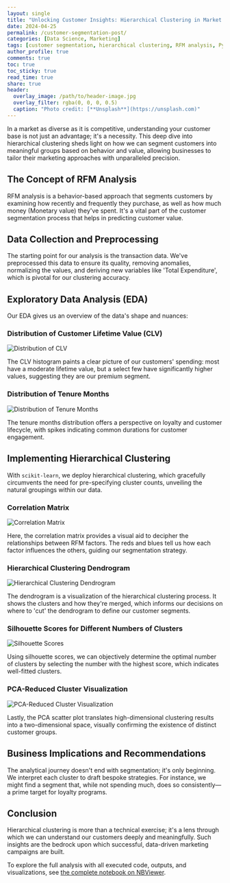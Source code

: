 ```yaml
---
layout: single
title: "Unlocking Customer Insights: Hierarchical Clustering in Market Segmentation"
date: 2024-04-25
permalink: /customer-segmentation-post/
categories: [Data Science, Marketing]
tags: [customer segmentation, hierarchical clustering, RFM analysis, Python, data visualization]
author_profile: true
comments: true
toc: true
toc_sticky: true
read_time: true
share: true
header:
  overlay_image: /path/to/header-image.jpg
  overlay_filter: rgba(0, 0, 0, 0.5)
  caption: "Photo credit: [**Unsplash**](https://unsplash.com)"
---
```


In a market as diverse as it is competitive, understanding your customer base is not just an advantage; it's a necessity. This deep dive into hierarchical clustering sheds light on how we can segment customers into meaningful groups based on behavior and value, allowing businesses to tailor their marketing approaches with unparalleled precision.

## The Concept of RFM Analysis

RFM analysis is a behavior-based approach that segments customers by examining how recently and frequently they purchase, as well as how much money (Monetary value) they've spent. It's a vital part of the customer segmentation process that helps in predicting customer value.

## Data Collection and Preprocessing

The starting point for our analysis is the transaction data. We've preprocessed this data to ensure its quality, removing anomalies, normalizing the values, and deriving new variables like 'Total Expenditure', which is pivotal for our clustering accuracy.

## Exploratory Data Analysis (EDA)

Our EDA gives us an overview of the data's shape and nuances:

### Distribution of Customer Lifetime Value (CLV)

![Distribution of CLV](/path/to/output_7_0.png)

The CLV histogram paints a clear picture of our customers' spending: most have a moderate lifetime value, but a select few have significantly higher values, suggesting they are our premium segment.

### Distribution of Tenure Months

![Distribution of Tenure Months](/path/to/output_7_1.png)

The tenure months distribution offers a perspective on loyalty and customer lifecycle, with spikes indicating common durations for customer engagement.

## Implementing Hierarchical Clustering

With `scikit-learn`, we deploy hierarchical clustering, which gracefully circumvents the need for pre-specifying cluster counts, unveiling the natural groupings within our data.

### Correlation Matrix

![Correlation Matrix](/path/to/output_9_0.png)

Here, the correlation matrix provides a visual aid to decipher the relationships between RFM factors. The reds and blues tell us how each factor influences the others, guiding our segmentation strategy.

### Hierarchical Clustering Dendrogram

![Hierarchical Clustering Dendrogram](/path/to/output_11_0.png)

The dendrogram is a visualization of the hierarchical clustering process. It shows the clusters and how they're merged, which informs our decisions on where to 'cut' the dendrogram to define our customer segments.

### Silhouette Scores for Different Numbers of Clusters

![Silhouette Scores](/path/to/output_13_0.png)

Using silhouette scores, we can objectively determine the optimal number of clusters by selecting the number with the highest score, which indicates well-fitted clusters.

### PCA-Reduced Cluster Visualization

![PCA-Reduced Cluster Visualization](/path/to/output_13_1.png)

Lastly, the PCA scatter plot translates high-dimensional clustering results into a two-dimensional space, visually confirming the existence of distinct customer groups.

## Business Implications and Recommendations

The analytical journey doesn't end with segmentation; it's only beginning. We interpret each cluster to draft bespoke strategies. For instance, we might find a segment that, while not spending much, does so consistently—a prime target for loyalty programs.

## Conclusion

Hierarchical clustering is more than a technical exercise; it's a lens through which we can understand our customers deeply and meaningfully. Such insights are the bedrock upon which successful, data-driven marketing campaigns are built.

To explore the full analysis with all executed code, outputs, and visualizations, see [the complete notebook on NBViewer](https://nbviewer.org/github/timothyrobbinscpa/customer_segmentation/blob/master/src/customer_segmentation_FINAL_FINAL.ipynb?flush_cache=true).
